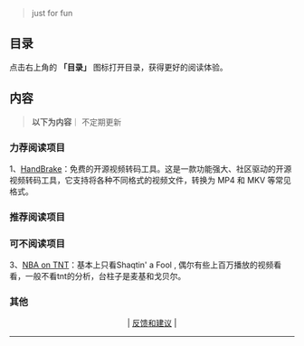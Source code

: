 > just for fun
## 目录

点击右上角的 **「目录」** 图标打开目录，获得更好的阅读体验。


## 内容
> **以下为内容**｜ 不定期更新

###  力荐阅读项目   
<!-- 

 -->

1、[HandBrake](https://hellogithub.com/periodical/statistics/click?target=https://github.com/HandBrake/HandBrake)：免费的开源视频转码工具。这是一款功能强大、社区驱动的开源视频转码工具，它支持将各种不同格式的视频文件，转换为 MP4 和 MKV 等常见格式。


### 推荐阅读项目    



<!-- 
1、[HandBrake](https://hellogithub.com/periodical/statistics/click?target=https://github.com/HandBrake/HandBrake)：

爱尔兰摇滚乐队 The Cranberries（小红莓乐队）的官方 YouTube 频道
《Zombie》、《Linger》、《Dreams》等。这些视频制作精良 

王菲翻唱过她的歌，甚至唱法都是


2、[CCTV春晚](https://www.youtube.com/@CCTVGala/videos)：

近些年来春晚已经越来越没意思，完全没看得必要了。但毕竟它曾经是

以下是CCTV春晚YouTube频道的500字介绍：

CCTV春晚，全称中央电视台春节联欢晚会，是中国中央电视台于每年农历除夕夜播出的综艺节目。节目以歌舞、小品、相声等形式为主，汇集了中国最顶尖的文艺表演者，是中国人春节必看的节目。

CCTV春晚创办于1983年，至今已经举办了40余届。节目收视率极高，是中国最受欢迎的电视节目之一。CCTV春晚不仅是中国春节文化的重要组成部分，也是中国对外文化交流的重要窗口。

CCTV春晚YouTube频道是CCTV春晚的官方频道，频道内有历届春晚的视频、花絮、剧照等。频道还有一些专题节目，如《春晚30年》、《春晚幕后故事》等。

CCTV春晚YouTube频道是了解中国春节文化和CCTV春晚的绝佳平台。如果您想了解中国春节的热闹氛围，或者想回顾历届春晚的精彩节目，欢迎订阅CCTV春晚YouTube频道。

以下是一些CCTV春晚YouTube频道的特点：

- 频道内有历届春晚的视频、花絮、剧照等。
- 频道还有一些专题节目，如《春晚30年》、《春晚幕后故事》等。
- 频道是了解中国春节文化和CCTV春晚的绝佳平台。
- 频道订阅人数众多，是国内外观众了解中国春节文化的重要窗口。

如果您想了解中国春节文化和CCTV春晚，欢迎订阅CCTV春晚YouTube频道。

 -->

###  可不阅读项目
3、[NBA on TNT](https://www.youtube.com/@NBAonTNT/videos)：基本上只看Shaqtin' a Fool , 偶尔有些上百万播放的视频看看，一般不看tnt的分析，台柱子是麦基和戈贝尔。

 <!-- 
[## 计算机科学速成课](https://github.com/1c7/crash-course-computer-science-chinese)：科普性质的视频，适合非专业人士了解计算机历史和计算机专业名词。
 -->

 ###  其他


 <!-- 
4、[## Namewee（https://www.youtube.com/channel/UCFUtqTcgJgRnmZ3tMU6P74Q)：黄明志，是绝对的华语鬼才。如果没听过他的音乐是一种损失。 
 
 是一位来自马来西亚的华裔创作歌手、导演、网络红人、YouTuber及主持人。他的音乐创作风格大胆多元，歌词 часто 涉及社会议题，以其独特的音乐风格和直率的个性而闻名。

### 频道内容

Namewee 的 YouTube 频道主要内容包括：

- **音乐视频 (MV)：** 这是频道的核心内容，收录了 Namewee 众多热门歌曲的 MV，如《漂向北方》、《泰国情哥》、《好想你》等。他的歌曲风格多样，包括流行、摇滚、嘻哈等，歌词 часто 充满讽刺和幽默，同时也关注社会现实。
- **幕后花絮：** 频道也会分享 MV 拍摄的幕后花絮，让观众了解音乐创作背后的故事。
- **生活 Vlog：** Namewee 也会在频道上分享他的日常生活，包括旅行、美食、工作等。
- **访谈节目：** 他 часто 会邀请其他艺人或网络红人进行访谈，内容轻松幽默。

### 频道特色

- **多元音乐风格：** Namewee 的音乐风格多元，融合了流行、摇滚、嘻哈等元素， часто 给人带来惊喜。
- **大胆歌词：** 他的歌词 часто 涉及社会议题，敢于表达自己的观点，引发公众的思考和讨论。
- **幽默个性：** Namewee 的个性幽默风趣，他的视频 часто 充满笑点，让人在轻松愉快的氛围中获得娱乐。
- **跨文化交流：** 他的音乐 часто 融入不同国家和地区的文化元素，促进了跨文化交流。

### 受众

Namewee 的频道受众广泛，包括：

- **音乐爱好者：** 喜欢多元音乐风格和大胆歌词的听众。
- **网络文化爱好者：** 喜欢网络红人和幽默视频的观众。
- **社会议题关注者：** 关注社会现实，喜欢思考和讨论社会问题的观众。
- **跨文化交流爱好者：** 对不同文化感兴趣，喜欢了解异国风情的观众。

### 频道影响

Namewee 的频道在 YouTube 上拥有数百万的订阅者，他的音乐和视频在网络上广泛传播，对马来西亚乃至亚洲的流行文化产生了重要影响。他的音乐不仅具有娱乐性，同时也 часто 引发人们对社会议题的思考和讨论。
 
 
 
 
 -->

<p align="center">
    <!--
     <a href="https://github.com/521xueweihan/HelloGitHub/blob/master/content/HelloGitHub98.md">『上一期』</a> 
    -->
   | <a href='https://github.com/yangxuyu/Note/issues'>反馈和建议</a> |
    <!--
    <a href="https://github.com/521xueweihan/HelloGitHub/blob/master/content/HelloGitHub100.md">『下一期』</a>
    -->


</p>

---
